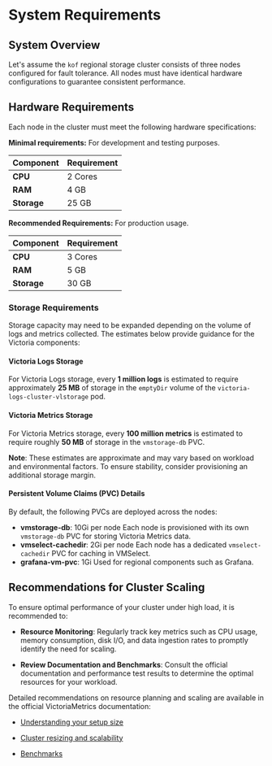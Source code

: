 # System Requirements

## System Overview

Let's assume the `kof` regional storage cluster consists of three nodes configured for fault tolerance.
All nodes must have identical hardware configurations to guarantee consistent performance.

## Hardware Requirements

Each node in the cluster must meet the following hardware specifications:

**Minimal requirements:**
For development and testing purposes.

| Component   | Requirement |
| ----------- | ----------- |
| **CPU**     | 2 Cores     |
| **RAM**     | 4 GB        |
| **Storage** | 25 GB       |

**Recommended Requirements:**
For production usage.

| Component   | Requirement |
| ----------- | ----------- |
| **CPU**     | 3 Cores     |
| **RAM**     | 5 GB        |
| **Storage** | 30 GB       |

### Storage Requirements

Storage capacity may need to be expanded depending on the volume of logs and metrics collected. The estimates below provide guidance for the Victoria components:

#### Victoria Logs Storage

For Victoria Logs storage, every **1 million logs** is estimated to require approximately **25 MB** of storage in the `emptyDir` volume of the `victoria-logs-cluster-vlstorage` pod.

#### Victoria Metrics Storage

For Victoria Metrics storage, every **100 million metrics** is estimated to require roughly **50 MB** of storage in the `vmstorage-db` PVC.

**Note**: These estimates are approximate and may vary based on workload and environmental factors. To ensure stability, consider provisioning an additional storage margin.

#### Persistent Volume Claims (PVC) Details

By default, the following PVCs are deployed across the nodes:

* **vmstorage-db**: 10Gi per node
Each node is provisioned with its own `vmstorage-db` PVC for storing Victoria Metrics data.
* **vmselect-cachedir**: 2Gi per node
Each node has a dedicated `vmselect-cachedir` PVC for caching in VMSelect.
* **grafana-vm-pvc**: 1Gi
Used for regional components such as Grafana.

## Recommendations for Cluster Scaling

To ensure optimal performance of your cluster under high load, it is recommended to:

* **Resource Monitoring**: Regularly track key metrics such as CPU usage, memory consumption, disk I/O, and data ingestion rates to promptly identify the need for scaling.

* **Review Documentation and Benchmarks**: Consult the official documentation and performance test results to determine the optimal resources for your workload.

Detailed recommendations on resource planning and scaling are available in the official VictoriaMetrics documentation:

* [Understanding your setup size](https://docs.victoriametrics.com/guides/understand-your-setup-size/)

* [Cluster resizing and scalability](https://docs.victoriametrics.com/cluster-victoriametrics/#cluster-resizing-and-scalability)

* [Benchmarks](https://docs.victoriametrics.com/articles/#benchmarks)
